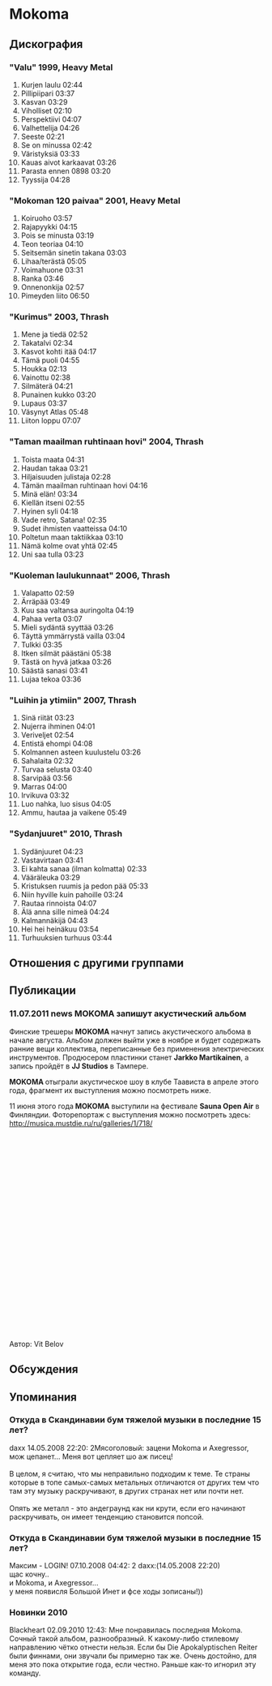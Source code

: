 # Mokoma



## Дискография

### "Valu" 1999, Heavy Metal

1. Kurjen laulu  02:44 
2. Pillipiipari  03:37 
3. Kasvan  03:29  
4. Viholliset  02:10  
5. Perspektiivi  04:07   
6. Valhettelija  04:26 
7. Seeste  02:21   
8. Se on minussa  02:42   
9. V&#228;ristyksi&#228;  03:33
10. Kauas aivot karkaavat  03:26   
11. Parasta ennen 0898  03:20 
12. Tyyssija  04:28 

### "Mokoman 120 paivaa" 2001, Heavy Metal

1. Koiruoho  03:57  
2. Rajapyykki  04:15  
3. Pois se minusta  03:19 
4. Teon teoriaa  04:10
5. Seitsem&#228;n sinetin takana  03:03
6. Lihaa/ter&#228;st&#228;  05:05   
7. Voimahuone  03:31   
8. Ranka  03:46   
9. Onnenonkija  02:57   
10. Pimeyden liito  06:50 

### "Kurimus" 2003, Thrash

1. Mene ja tied&#228;  02:52   
2. Takatalvi  02:34 
3. Kasvot kohti it&#228;&#228;  04:17
4. T&#228;m&#228; puoli  04:55  
5. Houkka  02:13   
6. Vainottu  02:38  
7. Silm&#228;ter&#228;  04:21   
8. Punainen kukko  03:20 
9. Lupaus  03:37   
10. V&#228;synyt Atlas  05:48   
11. Liiton loppu  07:07 

### "Taman maailman ruhtinaan hovi" 2004, Thrash

1. Toista maata  04:31   
2. Haudan takaa  03:21 
3. Hiljaisuuden julistaja  02:28 
4. T&#228;m&#228;n maailman ruhtinaan hovi  04:16
5. Min&#228; el&#228;n!  03:34   
6. Kiell&#228;n itseni  02:55
7. Hyinen syli  04:18 
8. Vade retro, Satana!  02:35 
9. Sudet ihmisten vaatteissa  04:10   
10. Poltetun maan taktiikkaa  03:10  
11. N&#228;m&#228; kolme ovat yht&#228;  02:45 
12. Uni saa tulla  03:23 

### "Kuoleman laulukunnaat" 2006, Thrash

1. Valapatto  02:59   
2. &#196;rr&#228;p&#228;&#228;  03:49   
3. Kuu saa valtansa auringolta  04:19
4. Pahaa verta  03:07   
5. Mieli syd&#228;nt&#228; syytt&#228;&#228;  03:26 
6. T&#228;ytt&#228; ymm&#228;rryst&#228; vailla  03:04 
7. Tulkki  03:35   
8. Itken silm&#228;t p&#228;&#228;st&#228;ni  05:38 
9. T&#228;st&#228; on hyv&#228; jatkaa  03:26
10. S&#228;&#228;st&#228; sanasi  03:41   
11. Lujaa tekoa  03:36 


### "Luihin ja ytimiin" 2007, Thrash

1. Sin&#228; riit&#228;t  03:23  
2. Nujerra ihminen  04:01 
3. Veriveljet  02:54   
4. Entist&#228; ehompi  04:08 
5. Kolmannen asteen kuulustelu  03:26 
6. Sahalaita  02:32 
7. Turvaa selusta  03:40  
8. Sarvip&#228;&#228;  03:56  
9. Marras  04:00   
10. Irvikuva  03:32  
11. Luo nahka, luo sisus  04:05   
12. Ammu, hautaa ja vaikene  05:49 

### "Sydanjuuret" 2010, Thrash

1. Syd&#228;njuuret  04:23  
2. Vastavirtaan  03:41 
3. Ei kahta sanaa (ilman kolmatta)  02:33 
4. V&#228;&#228;r&#228;leuka  03:29
5. Kristuksen ruumis ja pedon p&#228;&#228;  05:33  
6. Niin hyville kuin pahoille  03:24 
7. Rautaa rinnoista  04:07 
8. &#196;l&#228; anna sille nime&#228;  04:24
9. Kalmann&#228;kij&#228;  04:43 
10. Hei hei hein&#228;kuu  03:54
11. Turhuuksien turhuus  03:44 


## Отношения с другими группами


## Публикации

### 11.07.2011 news MOKOMA запишут акустический альбом

<P>Финские трешеры <STRONG>MOKOMA </STRONG>начнут запись акустического альбома в начале августа. Альбом должен выйти уже в ноябре и будет содержать ранние вещи коллектива, переписанные без применения электрических инструментов. Продюсером пластинки станет <STRONG>Jarkko Martikainen</STRONG>, а запись пройдёт в <STRONG>JJ Studios</STRONG> в Тампере.</P>
<P><STRONG>MOKOMA </STRONG>отыграли акустическое шоу в клубе Таависта в апреле этого года, фрагмент их выступления можно посмотреть ниже.</P>
<P>11 июня этого года<STRONG> MOKOMA</STRONG> выступили на фестивале <STRONG>Sauna Open Air</STRONG> в Финляндии. Фоторепортаж с выступления можно посмотреть здесь: <A href="/ru/galleries/1/718/">http://musica.mustdie.ru/ru/galleries/1/718/</A></P>
<P>
<CENTER>
<OBJECT style="WIDTH: 640px; HEIGHT: 390px"><PARAM NAME="movie" VALUE="http://www.youtube.com/v/oW3Z1rk1R8c?version=3"><PARAM NAME="allowFullScreen" VALUE="true"><PARAM NAME="allowScriptAccess" VALUE="always">
<embed src="http://www.youtube.com/v/oW3Z1rk1R8c?version=3" type="application/x-shockwave-flash" allowfullscreen="true" allowScriptAccess="always" width="640" height="390"></OBJECT>
<P></P></CENTER>
Автор: Vit Belov


## Обсуждения


## Упоминания

### Откуда в Скандинавии бум тяжелой музыки в последние 15 лет?

daxx 14.05.2008 22:20:
2Мясоголовый: зацени Mokoma и Axegressor, мож цепанет... Меня вот цепляет шо аж писец!<BR><BR>В целом, я считаю, что мы неправильно подходим к теме. Те страны которые в топе самых-самых метальных отличаются от других тем что там эту музыку раскручивают, в других странах нет или почти нет.<BR><BR>Опять же металл - это андеграунд как ни крути, если его начинают раскручивать, он имеет тенденцию становится попсой.

### Откуда в Скандинавии бум тяжелой музыки в последние 15 лет?

Максим - LOGIN! 07.10.2008 04:42:
2 daxx:(14.05.2008 22:20)<BR>щас кочну..<BR>и Mokoma, и Axegressor...<BR>у меня появисля Большой Инет и фсе ходы зописаны!))

### Новинки 2010

Blackheart 02.09.2010 12:43:
Мне понравилась последняя Mokoma. Сочный такой альбом, разнообразный. К какому-либо стилевому направлению чётко отнести нельзя. Если бы Die Apokalyptischen Reiter были финнами, они звучали бы примерно так же. Очень достойно, для меня это пока открытие года, если честно. Раньше как-то игнорил эту команду. 

